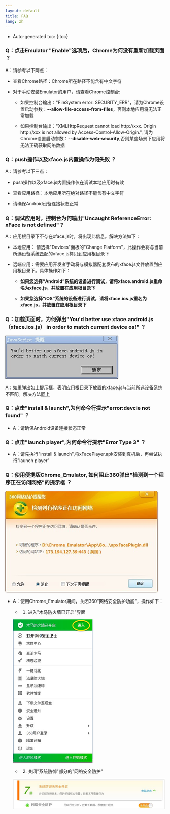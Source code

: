 ```yaml
---
layout: default
title: FAQ
lang: zh
---
```


* Auto-generated toc:
{:toc}

### Q：点击Emulator "Enable"选项后，Chrome为何没有重新加载页面 ？

A：请参考以下两点：

   * 查看Chrome路径：Chrome所在路径不能含有中文字符

   * 对于手动安装Emulator的用户，请查看Chrome控制台:

      * 如果控制台输出："FileSystem error: SECURITY_ERR"，请为Chrome设置启动参数：__--allow-file-access-from-files__，否则本地应用将无法正常加载

      * 如果控制台输出："XMLHttpRequest cannot load http://xxx. Origin http://xxx is not allowed by Access-Control-Allow-Origin.", 请为Chrome设置启动参数：__--disable-web-security__,否则某些场景下应用将无法正确获取网络数据

### Q：push操作以及xface.js内置操作为何失败 ？

A：请参考以下三点：

   * push操作以及xface.js内置操作仅在调试本地应用时有效

   * 查看应用路径：本地应用所在绝对路径不能含有中文字符
   
   * 请确保Android设备连接状态正常
   
### Q：调试应用时，控制台为何输出"Uncaught ReferenceError: xFace is not defined" ?

A：应用根目录下不存在xface.js时，将出现此信息。解决方法如下：

   * 本地应用： 请选择"Devices"面板的"Change Platform"，此操作会将与当前所选设备系统匹配的xface.js拷贝到应用根目录下
      
   * 远端应用：需要应用开发者手动将与模拟器配套发布的xface.js文件放置到应用根目录下。具体操作如下：

      * __如果您选择“Android”系统的设备进行调试，请将xface.android.js重命名为xface.js，并放置在应用根目录下__

      * __如果您选择“iOS”系统的设备进行调试，请将xface.ios.js重名为xface.js，并放置在应用根目录下__
      
### Q：加载页面时，为何弹出"You'd better use xface.android.js（xface.ios.js） in order to match current device os!" ？

   ![](img/emulatorJsFileMismatch.png)
  
A：如果弹出如上提示框，表明应用根目录下放置的xface.js与当前所选设备系统不匹配。解决方法[同上](#quncaught-referenceerror-xface-is-not-defined-)
      
### Q：点击"install & launch",为何命令行提示"error:devcie not found" ？

   * A：请确保Android设备连接状态正常
      
### Q：点击"launch player",为何命令行提示"Error Type 3" ？

   * A：请先执行"install & launch",将xFacePlayer.apk安装到真机后，再尝试执行"launch player"
   
### Q：使用便携版Chrome_Emulator, 如何阻止360弹出"检测到一个程序正在访问网络"的提示框 ？

   ![](img/emulator360Prompt.png)

   * A：使用Chrome_Emulator期间，关闭360"网络安全防护功能"，操作如下：
   
      * 1) 进入"木马防火墙已开启"界面
      
      ![](img/emulator360Enter.png)
      
      * 2) 关闭"系统防御"部分的"网络安全防护"
      
      ![](img/emulator360Close.png)




